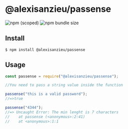 # @alexisanzieu/passense

![npm (scoped)](https://img.shields.io/npm/v/@alexisanzieu/passense.svg)
![npm bundle size](https://img.shields.io/bundlephobia/min/@alexisanzieu/passense.svg)

## Install

```
$ npm install @alexisanzieu/passense
```

## Usage

```js
const passense = require("@alexisanzieu/passense");

//You need to pass a string value inside the function

passense("this is a valid password");
//=>true

passense("4344");
//=> Uncaught Error: The min lenght is 7 characters
//    at passense (<anonymous>:2:41)
//    at <anonymous>:1:1
```